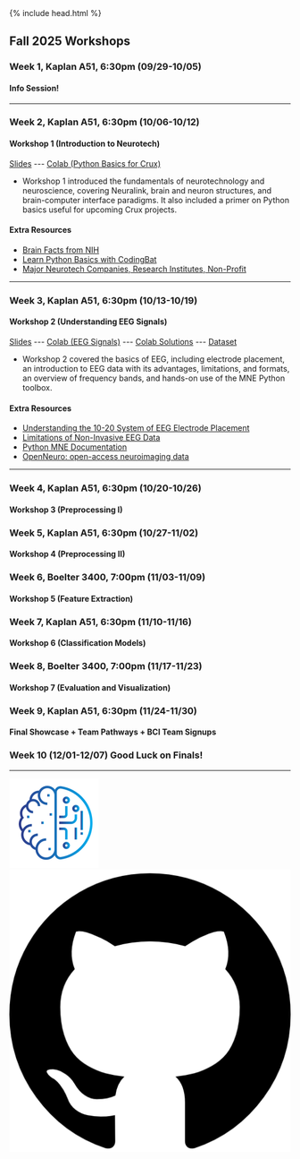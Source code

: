 <head>
  {% include head.html %}
  <title>CruX GitHub Page Home</title>
  <link rel="icon" type="image/x-icon" href="../images/favicon.ico">
</head>

<link rel="stylesheet" href="../css/styles.css">
<!--  
# Workshops
These are links to Google folders containing workshop content like Google slides, Google Colab notebooks, and videos
Previous workshops links are moved to the bottom of the page
-->

## Fall 2025 Workshops

### Week 1, Kaplan A51, 6:30pm  (09/29-10/05)
#### Info Session! 
---

### Week 2, Kaplan A51, 6:30pm (10/06-10/12)
#### Workshop 1 (Introduction to Neurotech)
[Slides](https://docs.google.com/presentation/d/1-kS1YTYuHV_ZC-fp3p3CubczmMqi0L3THUXr7cLzyBw/edit) --- [Colab (Python Basics for Crux)](https://colab.research.google.com/drive/12CDBGRV8Ye5mGcqwhO6zEoReQcBfXSb1)
* Workshop 1 introduced the fundamentals of neurotechnology and neuroscience, covering Neuralink, brain and neuron structures, and brain-computer interface paradigms. It also included a primer on Python basics useful for upcoming Crux projects.
#### Extra Resources
* [Brain Facts from NIH](https://www.ninds.nih.gov/health-information/public-education/brain-basics/brain-basics-know-your-brain)
* [Learn Python Basics with CodingBat](https://codingbat.com/python)
* [Major Neurotech Companies, Research Institutes, Non-Profit](https://singer.gatech.edu/neurotech-list/)

---

### Week 3, Kaplan A51, 6:30pm (10/13-10/19)
#### Workshop 2 (Understanding EEG Signals)
[Slides](https://docs.google.com/presentation/d/10v_NFZSbXAis4zueTsFHGJwaRjdr485HYIPxY1qFBQI/edit) ---  [Colab (EEG Signals)](https://colab.research.google.com/drive/1N3H5vWYM1Z9OcYCB4cBB9cSZL_pMLcPe) --- [Colab Solutions](https://colab.research.google.com/drive/1r4dpCOwxuY9naYYAu78S-t3JsO191o91) --- [Dataset](https://drive.google.com/drive/folders/12n-s7TkGlhuxJ8gyHf5PS1QwiasdRYfE)
* Workshop 2 covered the basics of EEG, including electrode placement, an introduction to EEG data with its advantages, limitations, and formats, an overview of frequency bands, and hands-on use of the MNE Python toolbox.
#### Extra Resources
* [Understanding the 10-20 System of EEG Electrode Placement](https://www.emotiv.com/blogs/how-to/understanding-the-10-20-system-of-eeg-electrode-placement)
* [Limitations of Non-Invasive EEG Data](https://pmc.ncbi.nlm.nih.gov/articles/PMC5483631/)
* [Python MNE Documentation](https://mne.tools/stable/index.html)
* [OpenNeuro: open-access neuroimaging data](https://openneuro.org/)

---

### Week 4, Kaplan A51, 6:30pm (10/20-10/26)
#### Workshop 3 (Preprocessing I)
<!--
[Slides](https://docs.google.com/presentation/d/1-8MFUPVJXO_A50TOiVWnNQFNDl3isVCmY6HFv5M_BGw/edit?slide=id.g2632f7dbc09_0_95#slide=id.g2632f7dbc09_0_95) --- [Colab (Preprocessing I)](https://colab.research.google.com/drive/1Mkw2emfsdXHjmpx5VNfuHAIGvtnWNVXh)
* Workshop 3 introduced preprocessing techniques, including Fourier transforms, frequency analysis, common preprocessing steps, and the use of filters such as low-pass, high-pass, band-pass, and notch.
#### Extra Resources
* [Methods and Technique of EEG signal Processing](https://pmc.ncbi.nlm.nih.gov/articles/PMC10385593/)
* [More about Fourier Transform](https://betterexplained.com/articles/an-interactive-guide-to-the-fourier-transform/)

---
-->
### Week 5, Kaplan A51, 6:30pm (10/27-11/02)
#### Workshop 4 (Preprocessing II)
<!--
#### [Workshop 4 (Preprocessing II)](https://drive.google.com/drive/folders/1EtWsmANlcejFBEGIQkZxH2JP-KG2Biiq)
* Workshop 4 introduced key EEG analysis techniques, covering epochs and epoch averaging, common artifacts, and methods for artifact rejection using Independent Component Analysis (ICA) and thresholding.
#### Extra Resources
* artifact rejection: https://www.sciencedirect.com/science/article/pii/S1746809423004652
* ICA in EEG Artifact Rejection: https://pmc.ncbi.nlm.nih.gov/articles/PMC2895624/
* Process data using EEG lab: https://eeglab.org/tutorials/07_Extract_epochs/Extracting_Data_Epochs.html
-->
### Week 6, Boelter 3400, 7:00pm (11/03-11/09)
#### Workshop 5 (Feature Extraction)
<!--
#### [Workshop 5 (Feature Extraction)](https://drive.google.com/drive/folders/1Ip8U5egS2HJuVUzGQ3DPyeeU94StdDtA)
* Workshop 5 provided a hands-on walk-through of the P300 Speller project, covering feature extraction in BCI, visualization of raw EEG channels, applying filters, epoching and averaging the data, and extracting features for analysis.
#### Extra Resources
* EEG signal extraction trends: https://www.frontiersin.org/journals/artificial-intelligence/articles/10.3389/frai.2022.1072801/full
-->
### Week 7, Kaplan A51, 6:30pm (11/10-11/16)
#### Workshop 6 (Classification Models)
<!--
#### [Workshop 6 (Classification Models)](https://drive.google.com/drive/folders/1gfCR0hW4CbvX21GGyeo9lJ1KM7_Obmh9)
* Workshop 6 introduced classification methods in BCI, covering common classifiers such as KNN, SVM, and neural networks, along with an overview of kernel-based classification approaches.
#### Extra Resources
* About Classifiers: https://www.geeksforgeeks.org/machine-learning/getting-started-with-classification/
* Classification using KNN, SVM, MLP, NB: https://www.frontiersin.org/journals/computational-neuroscience/articles/10.3389/fncom.2017.00103/full
* Kernel: https://www.sciencedirect.com/science/article/pii/S0306452223002531
-->
### Week 8, Boelter 3400, 7:00pm (11/17-11/23)
#### Workshop 7 (Evaluation and Visualization)
<!--
#### [Workshop 7 (Evaluation and Visualization)](https://drive.google.com/drive/folders/1afIG8-E0j8uGzQDHwKYVeX7uHJsg1DYJ)
* Workshop 7 focused on model evaluation and result visualization, discussing why these steps are essential, the concept of accuracy, the use of confusion matrices, and methods for visualizing model performance.
#### Extra Resources
* Confusion Matrices: https://www.geeksforgeeks.org/machine-learning/confusion-matrix-machine-learning/
* Visualization of Brainwaves: https://apertureneuro.org/article/116386-the-art-of-brainwaves-a-survey-on-event-related-potential-visualization-practices
-->
### Week 9, Kaplan A51, 6:30pm (11/24-11/30)
#### Final Showcase + Team Pathways + BCI Team Signups
### Week 10 (12/01-12/07) Good Luck on Finals!

---
<!--
## Old Workshops
### [Fall 2023 Workshops (Old)](FallWorkshops.md)

### [Winter 2024 Workshops (Old)](WinterWorkshops.md)

### [Spring 2024 Workshops (Old)](SpringWorkshops.md)

### [Fall 2024 Workshops (Old)](FallWorkshops24.md)

### [Winter 2025 Workshops (Old)](WinterWorkshops25.md)

### [Spring 2025 Workshops (Old)](SpringWorkshops25.md)

-->
<footer>
    <div id = "images">
        <a href="https://cruxucla.com">
        <img  class = "logo" border = "0" src = "../images/cruxUclaLogo.webp" alt = "CruX UCLA"/>
        </a>
        <a href="https://github.com/CruXUCLA">
        <img class = "logo" border = "0" src = "../images/githubLogo.png" alt = "Github"/>
        </a>
    </div>
</footer>
